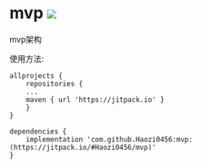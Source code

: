 # mvp  [![](https://jitpack.io/v/Haozi0456/mvp.svg)](https://jitpack.io/#Haozi0456/mvp)
mvp架构


使用方法:

    allprojects {
    	repositories {
		...
		maven { url 'https://jitpack.io' }
		}
	}

    dependencies {
        implementation 'com.github.Haozi0456:mvp:(https://jitpack.io/#Haozi0456/mvp)'
    }
